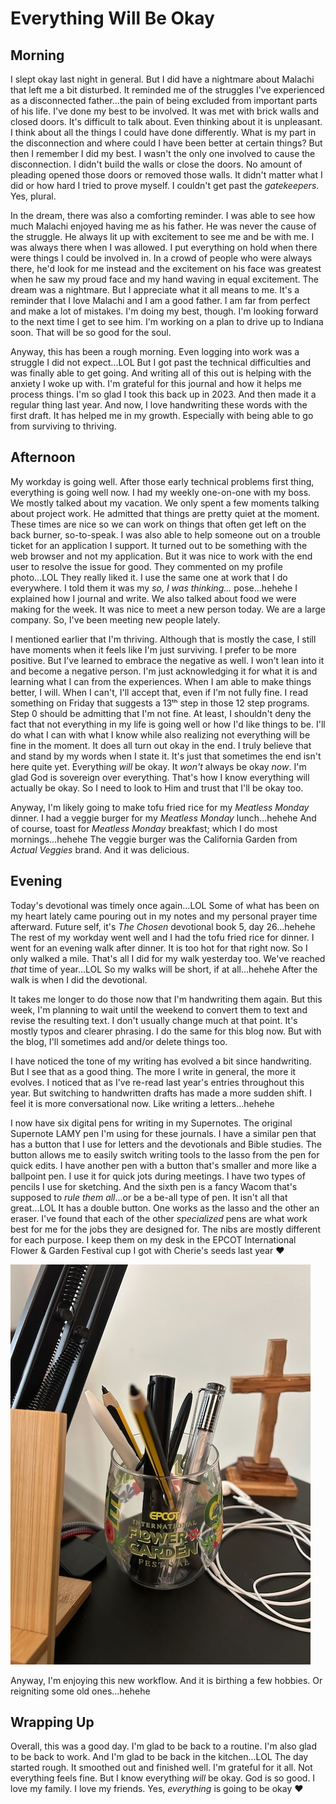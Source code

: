 # Everything Will Be Okay

## Morning

I slept okay last night in general. But I did have a nightmare about Malachi that left me a bit disturbed. It reminded me of the struggles I've experienced as a disconnected father...the pain of being excluded from important parts of his life. I've done my best to be involved. It was met with brick walls and closed doors. It's difficult to talk about. Even thinking about it is unpleasant. I think about all the things I could have done differently. What is my part in the disconnection and where could I have been better at certain things? But then I remember I did my best. I wasn't the only one involved to cause the disconnection. I didn't build the walls or close the doors. No amount of pleading opened those doors or removed those walls. It didn't matter what I did or how hard I tried to prove myself. I couldn't get past the *gatekeepers*. Yes, plural.

In the dream, there was also a comforting reminder. I was able to see how much Malachi enjoyed having me as his father. He was never the cause of the struggle. He always lit up with excitement to see me and be with me. I was always there when I was allowed. I put everything on hold when there were things I could be involved in. In a crowd of people who were always there, he'd look for me instead and the excitement on his face was greatest when he saw my proud face and my hand waving in equal excitement. The dream was a nightmare. But I appreciate what it all means to me. It's a reminder that I love Malachi and I am a good father. I am far from perfect and make a lot of mistakes. I'm doing my best, though. I'm looking forward to the next time I get to see him. I'm working on a plan to drive up to Indiana soon. That will be so good for the soul.

Anyway, this has been a rough morning. Even logging into work was a struggle I did not expect...LOL But I got past the technical difficulties and was finally able to get going. And writing all of this out is helping with the anxiety I woke up with. I'm grateful for this journal and how it helps me process things. I'm so glad I took this back up in 2023. And then made it a regular thing last year. And now, I love handwriting these words with the first draft. It has helped me in my growth. Especially with being able to go from surviving to thriving.

## Afternoon

My workday is going well. After those early technical problems first thing, everything is going well now. I had my weekly one-on-one with my boss. We mostly talked about my vacation. We only spent a few moments talking about project work. He admitted that things are pretty quiet at the moment. These times are nice so we can work on things that often get left on the back burner, so-to-speak. I was also able to help someone out on a trouble ticket for an application I support. It turned out to be something with the web browser and not my application. But it was nice to work with the end user to resolve the issue for good. They commented on my profile photo...LOL They really liked it. I use the same one at work that I do everywhere. I told them it was my *so, I was thinking...* pose...hehehe I explained how I journal and write. We also talked about food we were making for the week. It was nice to meet a new person today. We are a large company. So, I've been meeting new people lately.

I mentioned earlier that I'm thriving. Although that is mostly the case, I still have moments when it feels like I'm just surviving. I prefer to be more positive. But I've learned to embrace the negative as well. I won't lean into it and become a negative person. I'm just acknowledging it for what it is and learning what I can from the experiences. When I am able to make things better, I will. When I can't, I'll accept that, even if I'm not fully fine. I read something on Friday that suggests a 13ᵗʰ step in those 12 step programs. Step 0 should be admitting that I'm not fine. At least, I shouldn't deny the fact that not everything in my life is going well or how I'd like things to be. I'll do what I can with what I know while also realizing not everything will be fine in the moment. It does all turn out okay in the end. I truly believe that and stand by my words when I state it. It's just that sometimes the end isn't here quite yet. Everything *will* be okay. It *won't* always be okay *now*. I'm glad God is sovereign over everything. That's how I know everything will actually be okay. So I need to look to Him and trust that I'll be okay too.

Anyway, I'm likely going to make tofu fried rice for my *Meatless Monday* dinner. I had a veggie burger for my *Meatless Monday* lunch...hehehe And of course, toast for *Meatless Monday* breakfast; which I do most mornings...hehehe The veggie burger was the California Garden from *Actual Veggies* brand. And it was delicious.

## Evening

Today's devotional was timely once again...LOL Some of what has been on my heart lately came pouring out in my notes and my personal prayer time afterward. Future self, it's *The Chosen* devotional book 5, day 26...hehehe The rest of my workday went well and I had the tofu fried rice for dinner. I went for an evening walk after dinner. It is too hot for that right now. So I only walked a mile. That's all I did for my walk yesterday too. We've reached *that* time of year...LOL So my walks will be short, if at all...hehehe After the walk is when I did the devotional.

It takes me longer to do those now that I'm handwriting them again. But this week, I'm planning to wait until the weekend to convert them to text and revise the resulting text. I don't usually change much at that point. It's mostly typos and clearer phrasing. I do the same for this blog now. But with the blog, I'll sometimes add and/or delete things too.

I have noticed the tone of my writing has evolved a bit since handwriting. But I see that as a good thing. The more I write in general, the more it evolves. I noticed that as I've re-read last year's entries throughout this year. But switching to handwritten drafts has made a more sudden shift. I feel it is more conversational now. Like writing a letters...hehehe

I now have six digital pens for writing in my Supernotes. The original Supernote LAMY pen I'm using for these journals. I have a similar pen that has a button that I use for letters and the devotionals and Bible studies. The button allows me to easily switch writing tools to the lasso from the pen for quick edits. I have another pen with a button that's smaller and more like a ballpoint pen. I use it for quick jots during meetings. I have two types of pencils I use for sketching. And the sixth pen is a fancy Wacom that's supposed to *rule them all*...or be a be-all type of pen. It isn't all that great...LOL It has a double button. One works as the lasso and the other an eraser. I've found that each of the other *specialized* pens are what work best for me for the jobs they are designed for. The nibs are mostly different for each purpose. I keep them on my desk in the EPCOT International Flower & Garden Festival cup I got with Cherie's seeds last year ❤️

![Cup of digital pens](./media/IMG_1103.jpeg)

Anyway, I'm enjoying this new workflow. And it is birthing a few hobbies. Or reigniting some old ones...hehehe

## Wrapping Up

Overall, this was a good day. I'm glad to be back to a routine. I'm also glad to be back to work. And I'm glad to be back in the kitchen...LOL The day started rough. It smoothed out and finished well. I'm grateful for it all. Not everything feels fine. But I know everything *will* be okay. God is so good. I love my family. I love my friends. Yes, *everything* is going to be okay ❤️